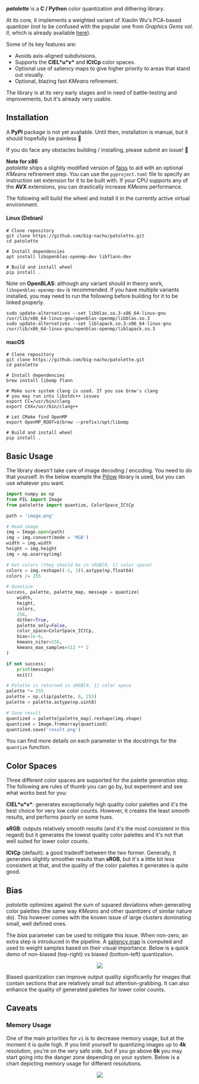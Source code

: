 ***patolette*** is a **C / Python** color quantization and dithering library.

At its core, it implements a weighted variant of Xiaolin Wu's PCA-based quantizer (not to be confused with the popular one from _Graphics Gems vol. II_, which is already available [here](https://gist.github.com/bert/1192520)).

Some of its key features are:
- Avoids axis-aligned subdivisions.
- Supports the **CIEL\*u\*v\*** and **ICtCp** color spaces.
- Optional use of saliency maps to give higher priority to areas that stand out visually.
- Optional, blazing fast *KMeans* refinement.

The library is at its very early stages and in need of battle-testing and improvements, but it's already very usable.

## Installation
A **PyPI** package is not yet available. Until then, installation is manual, but it should hopefully be painless 🤞

If you do face any obstacles building / installing, please submit an issue! 🙏

 **Note for x86**\
*patolette* ships a slightly modified version of [faiss](https://github.com/facebookresearch/faiss) to aid with an optional *KMeans* refinement step. You can use the `pyproject.toml` file to specify an instruction set extension for it to be built with. If your CPU supports any of the **AVX** extensions, you can drastically increase *KMeans* performance.

The following will build the wheel and install it in the currently active virtual environment.

#### Linux (Debian)

```shell
# Clone repository
git clone https://github.com/big-nacho/patolette.git
cd patolette

# Install dependencies
apt install libopenblas-openmp-dev libflann-dev

# Build and install wheel
pip install .
```
Note on **OpenBLAS**: although any variant should in theory work, `libopenblas-openmp-dev` is recommended. If you have multiple variants installed, you may need to run the following before building for it to be linked properly.
```shell
sudo update-alternatives --set libblas.so.3-x86_64-linux-gnu /usr/lib/x86_64-linux-gnu/openblas-openmp/libblas.so.3
sudo update-alternatives --set liblapack.so.3-x86_64-linux-gnu /usr/lib/x86_64-linux-gnu/openblas-openmp/liblapack.so.3
```

#### macOS
```shell
# Clone repository
git clone https://github.com/big-nacho/patolette.git
cd patolette

# Install dependencies
brew install libomp flann

# Make sure system clang is used. If you use brew's clang 
# you may run into libstdc++ issues
export CC=/usr/bin/clang
export CXX=/usr/bin/clang++

# Let CMake find OpenMP
export OpenMP_ROOT=$(brew --prefix)/opt/libomp

# Build and install wheel
pip install .
```

## Basic Usage
The library doesn't take care of image decoding / encoding. You need to do that yourself. In the below example the [Pillow](https://pillow.readthedocs.io/en/stable/) library is used, but you can use whatever you want.
```python
import numpy as np
from PIL import Image
from patolette import quantize, ColorSpace_ICtCp

path = 'image.png'

# Read image
img = Image.open(path)
img = img.convert(mode = 'RGB')
width = img.width
height = img.height
img = np.asarray(img)

# Get colors (they should be in sRGB[0, 1] color space)
colors = img.reshape((-1, 3)).astype(np.float64)
colors /= 255

# Quantize
success, palette, palette_map, message = quantize(
    width,
    height,
    colors,
    256,
    dither=True,
    palette_only=False,
    color_space=ColorSpace_ICtCp,
    bias=1e-6,
    kmeans_niter=256,
    kmeans_max_samples=512 ** 2
)

if not success:
    print(message)
    exit()

# Palette is returned in sRGB[0, 1] color space
palette *= 255
palette = np.clip(palette, 0, 255)
palette = palette.astype(np.uint8)

# Save result
quantized = palette[palette_map].reshape(img.shape)
quantized = Image.fromarray(quantized)
quantized.save('result.png')
```

You can find more details on each parameter in the docstrings for the `quantize` function.

## Color Spaces
Three different color spaces are supported for the palette generation step. The following are rules of thumb you can go by, but experiment and see what works best for you:

**CIEL\*u\*v\***: generates exceptionally high quality color palettes and it's the best choice for very low color counts. However, it creates the least smooth results, and performs poorly on some hues.

**sRGB**: outputs relatively smooth results (and it's the most consistent in this regard) but it generates the lowest quality color palettes and it's not that well suited for lower color counts.

**ICtCp** (default): a good tradeoff between the two former. Generally, it generates slightly smoother results than **sRGB**, but it's a little bit less consistent at that, and the quality of the color palettes it generates is quite good.

## Bias
*patolette* optimizes against the sum of squared deviations when generating color palettes (the same way *KMeans* and other quantizers of similar nature do). This however comes with the known issue of large clusters dominating small, well defined ones. 

The *bias* parameter can be used to mitigate this issue. When non-zero, an extra step is introduced in the pipeline. A [saliency map](https://en.wikipedia.org/wiki/Saliency_map#:~:text=In%20computer%20vision%2C%20a%20saliency,an%20otherwise%20opaque%20ML%20model.) is computed and used to weight samples based on their visual importance. Below is a quick demo of non-biased (top-right) vs biased (bottom-left) quantization.

<p align="center">
  <img src="https://github.com/user-attachments/assets/cf0cda53-947e-406d-ac9e-831c9a875899" />
</p>

Biased quantization can improve output quality significantly for images that contain sections that are relatively small but attention-grabbing. It can also enhance the quality of generated palettes for lower color counts.

## Caveats

### Memory Usage
One of the main priorities for `v1` is to decrease memory usage, but at the moment it is quite high. If you limit yourself to quantizing images up to **4k** resolution, you're on the very safe side, but if you go above **6k** you may start going into the danger zone depending on your system. Below is a chart depicting memory usage for different resolutions.

<p align="center">
  <img src="https://github.com/user-attachments/assets/7c2800cd-9334-431c-89aa-e29548346c0c" />
</p>
